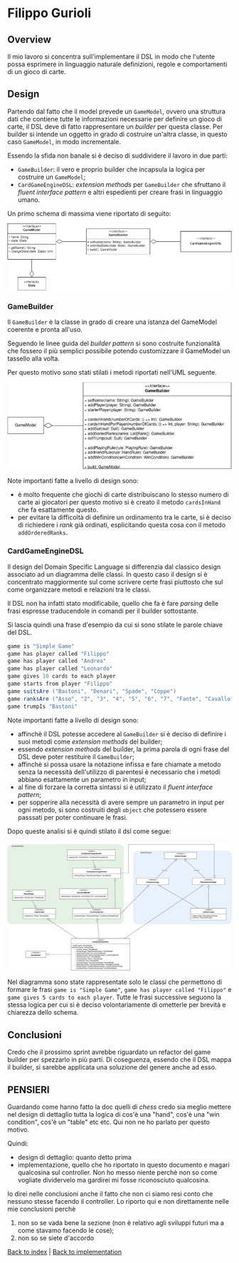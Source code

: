 # Filippo Gurioli

## Overview

Il mio lavoro si concentra sull'implementare il DSL in modo che l'utente possa esprimere in linguaggio naturale definizioni, regole e comportamenti di un gioco di carte.

## Design

Partendo dal fatto che il model prevede un `GameModel`, ovvero una struttura dati che contiene tutte le informazioni necessarie per definire un gioco di carte, il DSL deve di fatto rappresentare un _builder_ per questa classe. Per builder si intende un oggetto in grado di costruire un'altra classe, in questo caso `GameModel`, in modo incrementale.

Essendo la sfida non banale si è deciso di suddividere il lavoro in due parti:

- `GameBuilder`: il vero e proprio builder che incapsula la logica per costruire un `GameModel`;
- `CardGameEngineDSL`: _extension methods_ per `GameBuilder` che sfruttano il _fluent interface pattern_ e altri espedienti per creare frasi in linguaggio umano.

Un primo schema di massima viene riportato di seguito:

![Game Builder Overview](../uml/DSL-Overview.png)

### GameBuilder

Il `GameBuilder` è la classe in grado di creare una istanza del GameModel coerente e pronta all'uso.

Seguendo le linee guida del _builder pattern_ si sono costruite funzionalità che fossero il più semplici possibile potendo customizzare il GameModel un tassello alla volta.

Per questo motivo sono stati stilati i metodi riportati nell'UML seguente.

![Game Builder](../uml/Game-Builder.png)

Note importanti fatte a livello di design sono:

- è molto frequente che giochi di carte distribuiscano lo stesso numero di carte ai giocatori per questo motivo si è creato il metodo `cardsInHand` che fa esattamente questo.
- per evitare la difficoltà di definire un ordinamento tra le carte, si è deciso di richiedere i _rank_ già ordinati, esplicitando questa cosa con il metodo `addOrderedRanks`.

### CardGameEngineDSL

Il design del Domain Specific Language si differenzia dal classico design associato ad un diagramma delle classi. In questo caso il design si è concentrato maggiormente sul come scrivere certe frasi piuttosto che sul come organizzare metodi e relazioni tra le classi.

Il DSL non ha infatti stato modificabile, quello che fa è fare _parsing_ delle frasi espresse traducendole in comandi per il builder sottostante.

Si lascia quindi una frase d'esempio da cui si sono stilate le parole chiave del DSL.

```scala
game is "Simple Game"
game has player called "Filippo"
game has player called "Andrea"
game has player called "Leonardo"
game gives 10 cards to each player
game starts from player "Filippo"
game suitsAre ("Bastoni", "Denari", "Spade", "Coppe")
game ranksAre ("Asso", "2", "3", "4", "5", "6", "7", "Fante", "Cavallo", "Re")
game trumpIs "Bastoni"
```

Note importanti fatte a livello di design sono:

- affinchè il DSL potesse accedere al `GameBuilder` si è deciso di definire i suoi metodi come _extension methods_ del builder;
- essendo _extension methods_ del builder, la prima parola di ogni frase del DSL deve poter restituire il `GameBuilder`;
- affinchè si possa usare la notazione infissa e fare chiamate a metodo senza la necessità dell'utilizzo di parentesi è necessario che i metodi abbiano esattamente un parametro in input;
- al fine di forzare la corretta sintassi si è utilizzato il _fluent interface pattern_;
- per sopperire alla necessità di avere sempre un parametro in input per ogni metodo, si sono costruiti degli `object` che potessero essere passsati per poter continuare le frasi.

Dopo queste analisi si è quindi stilato il dsl come segue:

![DSL](../uml/DSL.png)

Nel diagramma sono state rappresentate solo le classi che permettono di formare le frasi `game is "Simple Game"`, `game has player called "Filippo"` e `game gives 5 cards to each player`. Tutte le frasi successive seguono la stessa logica per cui si è deciso volontariamente di ometterle per brevità e chiarezza dello schema.

## Conclusioni

Credo che il prossimo sprint avrebbe riguardato un refactor del game builder per spezzarlo in più parti. Di coseguenza, essendo che il DSL mappa il builder, si sarebbe applicata una soluzione del genere anche ad esso.

## PENSIERI

Guardando come hanno fatto la doc quelli di _chess_ credo sia meglio mettere nel design di dettaglio tutta la logica di cos'è una "hand", cos'è una "win condition", cos'è un "table" etc etc. Qui non ne ho parlato per questo motivo.

Quindi:

- design di dettaglio: quanto detto prima
- implementazione, quello che ho riportato in questo documento e magari qualcosina sul controller. Non ho messo niente perchè non so come vogliate dividervelo ma gardirei mi fosse riconosciuto qualcosina.

Io direi nelle conclusioni anche il fatto che non ci siamo resi conto che nessuno stesse facendo il controller. Lo riporto qui e non direttamente nelle mie conclusioni perchè

1. non so se vada bene la sezione (non è relativo agli sviluppi futuri ma a come stavamo facendo le cose);
2. non so se siete d'accordo

[Back to index](../../index.md) |
[Back to implementation](../index.md)
